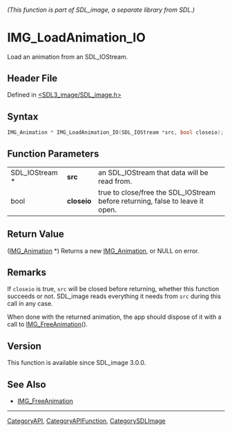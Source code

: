 ###### (This function is part of SDL_image, a separate library from SDL.)
# IMG_LoadAnimation_IO

Load an animation from an SDL_IOStream.

## Header File

Defined in [<SDL3_image/SDL_image.h>](https://github.com/libsdl-org/SDL_image/blob/main/include/SDL3_image/SDL_image.h)

## Syntax

```c
IMG_Animation * IMG_LoadAnimation_IO(SDL_IOStream *src, bool closeio);
```

## Function Parameters

|                |             |                                                                               |
| -------------- | ----------- | ----------------------------------------------------------------------------- |
| SDL_IOStream * | **src**     | an SDL_IOStream that data will be read from.                                  |
| bool           | **closeio** | true to close/free the SDL_IOStream before returning, false to leave it open. |

## Return Value

([IMG_Animation](IMG_Animation) *) Returns a new
[IMG_Animation](IMG_Animation), or NULL on error.

## Remarks

If `closeio` is true, `src` will be closed before returning, whether this
function succeeds or not. SDL_image reads everything it needs from `src`
during this call in any case.

When done with the returned animation, the app should dispose of it with a
call to [IMG_FreeAnimation](IMG_FreeAnimation)().

## Version

This function is available since SDL_image 3.0.0.

## See Also

- [IMG_FreeAnimation](IMG_FreeAnimation)

----
[CategoryAPI](CategoryAPI), [CategoryAPIFunction](CategoryAPIFunction), [CategorySDLImage](CategorySDLImage)

